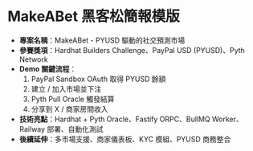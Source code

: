 # MakeABet 黑客松簡報模版

- **專案名稱**：MakeABet - PYUSD 驅動的社交預測市場
- **參賽獎項**：Hardhat Builders Challenge、PayPal USD (PYUSD)、Pyth Network
- **Demo 關鍵流程**：
  1. PayPal Sandbox OAuth 取得 PYUSD 餘額
  2. 建立 / 加入市場並下注
  3. Pyth Pull Oracle 觸發結算
  4. 分享到 X / 商家房間收入
- **技術亮點**：Hardhat + Pyth Oracle、Fastify ORPC、BullMQ Worker、Railway 部署、自動化測試
- **後續延伸**：多市場支援、商家儀表板、KYC 模組、PYUSD 商務整合
